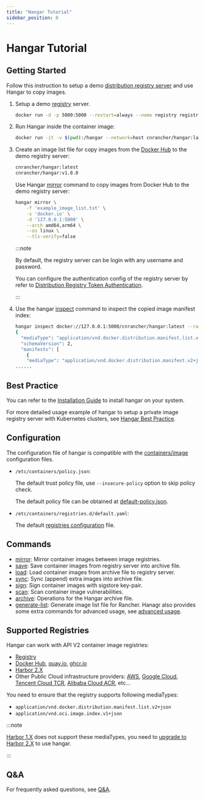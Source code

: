 ```yaml
---
title: "Hangar Tutorial"
sidebar_position: 0
---
```


# Hangar Tutorial

## Getting Started

Follow this instruction to setup a demo [distribution registry server](https://distribution.github.io/distribution/about/deploying/) and use Hangar to copy images.

1. Setup a demo [registry](https://distribution.github.io/distribution/about/deploying/) server.
    ```bash
    docker run -d -p 5000:5000 --restart=always --name registry registry:2
    ```
1. Run Hangar inside the container image:
    ```bash
    docker run -it -v $(pwd):/hangar --network=host cnrancher/hangar:latest
    ```
1. Create an image list file for copy images from the [Docker Hub](https://hub.docker.com) to the demo registry server:

    ```txt title="example_image_list.txt"
    cnrancher/hangar:latest
    cnrancher/hangar:v1.8.0
    ```

    Use Hangar [mirror](/docs/v1.8/mirror/mirror) command to copy images from Docker Hub to the demo registry server:

    ```bash
    hangar mirror \
        -f 'example_image_list.txt' \
        -s 'docker.io' \
        -d '127.0.0.1:5000' \
        --arch amd64,arm64 \
        --os linux \
        --tls-verify=false
    ```

    :::note

    By default, the registry server can be login with any username and password.

    You can configure the authentication config of the registry server by refer to [Distribution Registry Token Authentication](https://distribution.github.io/distribution/spec/auth/).

    :::

1. Use the hangar [inspect](advanced/inspect) command to inspect the copied image manifest index:

    ```sh
    hangar inspect docker://127.0.0.1:5000/cnrancher/hangar:latest --raw --tls-verify=false
    {
      "mediaType": "application/vnd.docker.distribution.manifest.list.v2+json",
      "schemaVersion": 2,
      "manifests": [
        {
        "mediaType": "application/vnd.docker.distribution.manifest.v2+json",
    ......
    ```

## Best Practice

You can refer to the [Installation Guide](/docs/v1.8/install) to install hangar on your system.

For more detailed usage example of hangar to setup a private image registry server with Kubernetes clusters, see [Hangar Best Practice](/docs/v1.8/bestpractice).

## Configuration

The configuration file of hangar is compatible with the [containers/image](https://github.com/containers/image/tree/main/docs) configuration files.

- `/etc/containers/policy.json`:

    The default trust policy file, use `--insecure-policy` option to skip policy check.

    The default policy file can be obtained at [default-policy.json](https://github.com/cnrancher/hangar/blob/main/package/default-policy.json).

- `/etc/containers/registries.d/default.yaml`:

    The default [registries configuration](https://github.com/containers/image/blob/main/docs/containers-registries.d.5.md) file.

## Commands

- [mirror](mirror/mirror): Mirror container images between image registries.
- [save](save/save): Save container images from registry server into archive file.
- [load](load/load): Load container images from archive file to registry server.
- [sync](sync/sync): Sync (append) extra images into archive file.
- [sign](sign/sign): Sign container images with sigstore key-pair.
- [scan](scan/scan): Scan container image vulnerabilities.
- [archive](archive/): Operations for the Hangar archive file.
- [generate-list](generate-list/): Generate image list file for Rancher.
Hanagr also provides some extra commands for advanced usage, see [advanced usage](advanced).

## Supported Registries

Hangar can work with API V2 container image registries:
- [Registry](https://distribution.github.io/distribution/)
- [Docker Hub](https://hub.docker.com/), [quay.io](https://quay.io/), [ghcr.io](https://docs.github.com/en/packages/working-with-a-github-packages-registry/working-with-the-container-registry)
- [Harbor 2.X](https://goharbor.io/docs/)
- Other Public Cloud infrastructure providers: [AWS](https://aws.amazon.com/ecr/), [Google Cloud](https://cloud.google.com/artifact-registry), [Tencent Cloud TCR](https://www.tencentcloud.com/products/tcr), [Alibaba Cloud ACR](https://www.alibabacloud.com/help/en/acr/), etc...

You need to ensure that the registry supports following mediaTypes:
- `application/vnd.docker.distribution.manifest.list.v2+json`
- `application/vnd.oci.image.index.v1+json`

:::note

[Harbor 1.X](https://goharbor.io/docs/1.10/) does not support these mediaTypes, you need to [upgrade to Harbor 2.X](https://goharbor.io/docs/2.3.0/administration/upgrade/) to use hangar.

:::

## Q&A

For frequently asked questions, see [Q&A](questions).
